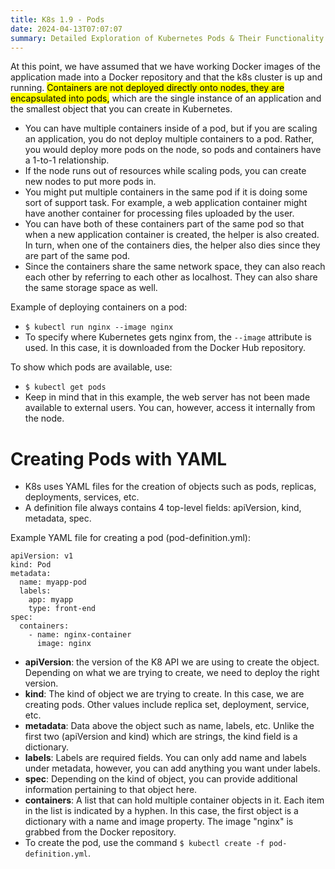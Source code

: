 ```yaml
---
title: K8s 1.9 - Pods
date: 2024-04-13T07:07:07
summary: Detailed Exploration of Kubernetes Pods & Their Functionality
---
```

At this point, we have assumed that we have working Docker images of the application made into a Docker repository and that the k8s cluster is up and running. <mark>Containers are not deployed directly onto nodes, they are encapsulated into pods,</mark> which are the single instance of an application and the smallest object that you can create in Kubernetes.
- You can have multiple containers inside of a pod, but if you are scaling an application, you do not deploy multiple containers to a pod. Rather, you would deploy more pods on the node, so pods and containers have a 1-to-1 relationship.
- If the node runs out of resources while scaling pods, you can create new nodes to put more pods in.
- You might put multiple containers in the same pod if it is doing some sort of support task. For example, a web application container might have another container for processing files uploaded by the user.
- You can have both of these containers part of the same pod so that when a new application container is created, the helper is also created. In turn, when one of the containers dies, the helper also dies since they are part of the same pod.
- Since the containers share the same network space, they can also reach each other by referring to each other as localhost. They can also share the same storage space as well.

Example of deploying containers on a pod:
- `$ kubectl run nginx --image nginx`
- To specify where Kubernetes gets nginx from, the `--image` attribute is used. In this case, it is downloaded from the Docker Hub repository.

To show which pods are available, use:
- `$ kubectl get pods`
- Keep in mind that in this example, the web server has not been made available to external users. You can, however, access it internally from the node.

# Creating Pods with YAML
  - K8s uses YAML files for the creation of objects such as pods, replicas, deployments, services, etc.
  - A definition file always contains 4 top-level fields: apiVersion, kind, metadata, spec.
  
 Example YAML file for creating a pod (pod-definition.yml):
 
```
apiVersion: v1
kind: Pod
metadata:
  name: myapp-pod
  labels:
    app: myapp
    type: front-end
spec:
  containers:
    - name: nginx-container
      image: nginx
```
- **apiVersion**: the version of the K8 API we are using to create the object. Depending on what we are trying to create, we need to deploy the right version.
- **kind**: The kind of object we are trying to create. In this case, we are creating pods. Other values include replica set, deployment, service, etc.
- **metadata**: Data above the object such as name, labels, etc. Unlike the first two (apiVersion and kind) which are strings, the kind field is a dictionary.
- **labels**: Labels are required fields. You can only add name and labels under metadata, however, you can add anything you want under labels.
- **spec**: Depending on the kind of object, you can provide additional information pertaining to that object here.
- **containers**: A list that can hold multiple container objects in it. Each item in the list is indicated by a hyphen. In this case, the first object is a dictionary with a name and image property. The image "nginx" is grabbed from the Docker repository.
- To create the pod, use the command `$ kubectl create -f pod-definition.yml`.